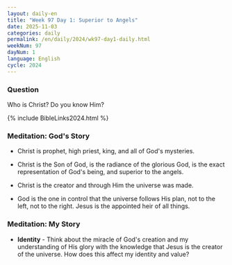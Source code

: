 ```yaml
---
layout: daily-en
title: "Week 97 Day 1: Superior to Angels"
date: 2025-11-03
categories: daily
permalink: /en/daily/2024/wk97-day1-daily.html
weekNum: 97
dayNum: 1
language: English
cycle: 2024
---
```


### Question     
Who is Christ? Do you know Him?

{% include BibleLinks2024.html %} 

### Meditation: God's Story   
+ Christ is prophet, high priest, king, and all of God's mysteries. 

+ Christ is the Son of God, is the radiance of the glorious God, is the exact representation of God's being, and superior to the angels. 

+ Christ is the creator and through Him the universe was made. 

+ God is the one in control that the universe follows His plan, not to the left, not to the right. Jesus is the appointed heir of all things. 

### Meditation: My Story   
+ **Identity** - Think about the miracle of God's creation and my understanding of His glory with the knowledge that Jesus is the creator of the universe. How does this affect my identity and value? 
